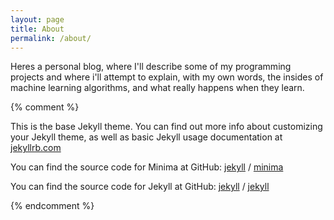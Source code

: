 ```yaml
---
layout: page
title: About
permalink: /about/
---
```


Heres a personal blog, where I'll describe some of my programming projects and where i'll attempt to explain, with my own words, the insides of machine learning algorithms, and what really happens when they learn.


{% comment %} 

This is the base Jekyll theme. You can find out more info about customizing your Jekyll theme, as well as basic Jekyll usage documentation at [jekyllrb.com](https://jekyllrb.com/)

You can find the source code for Minima at GitHub:
[jekyll][jekyll-organization] /
[minima](https://github.com/jekyll/minima)

You can find the source code for Jekyll at GitHub:
[jekyll][jekyll-organization] /
[jekyll](https://github.com/jekyll/jekyll)


[jekyll-organization]: https://github.com/jekyll

{% endcomment %}